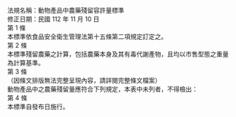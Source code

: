 法規名稱：動物產品中農藥殘留容許量標準  
修正日期：民國 112 年 11 月 10 日  
第 1 條  
本標準依食品安全衛生管理法第十五條第二項規定訂定之。  
第 2 條  
本標準殘留農藥之計算，包括農藥本身及其有毒代謝產物，且均以市售型態之重量為計算基準。  
第 3 條  
（因條文排版無法完整呈現內容，請詳閱完整條文檔案）  
動物產品中之農藥殘留量應符合下列規定，本表中未列者，不得檢出：  
第 4 條  
本標準自發布日施行。  


